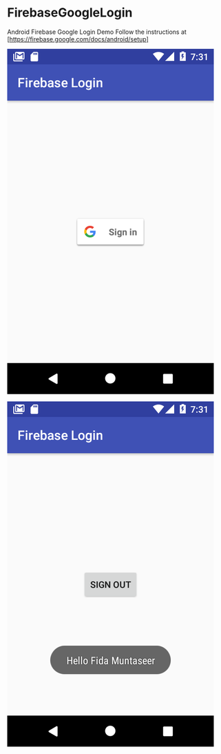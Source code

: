 # FirebaseGoogleLogin
Android Firebase Google Login Demo
Follow the instructions at [https://firebase.google.com/docs/android/setup] 

![Screenshot](Screenshot1.png)

![Screenshot](Screenshot2.png)
